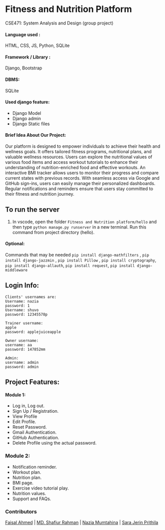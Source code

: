 # Fitness and Nutrition Platform
CSE471: System Analysis and Design (group project)

#### Language used : 
HTML, CSS, JS, Python, SQLite

#### Framework / Library : 
Django, Bootstrap

#### DBMS: 
SQLite

#### Used django feature:
*	Django Model
*	Django admin
*	Django Static files

#### Brief Idea About Our Project:
Our platform is designed to empower individuals to achieve their health and wellness goals. It offers tailored fitness programs, nutritional plans, and valuable wellness resources. Users can explore the nutritional values of various food items and access workout tutorials to enhance their understanding of nutrition-enriched food and effective workouts. An interactive BMI tracker allows users to monitor their progress and compare current states with previous records. With seamless access via Google and GitHub sign-ins, users can easily manage their personalized dashboards. Regular notifications and reminders ensure that users stay committed to their fitness and nutrition journey.



## To run the server
1. In vscode, open the folder `Fitness and Nutrition platform/hello` and then type `python manage.py runserver` in a new terminal. Run this command from project directory (hello).

#### Optional:

Commands that may be needed `pip install django-mathfilters` , `pip install django-jazzmin` , `pip install Pillow` , `pip install cryptography`, `pip install django-allauth`, `pip install request`, `pip install django-middleware`


## Login Info:
```
Clients' usernames are:
Username: nazia
password: 1
Username: shuvo
password: 12345578p

Trainer username:
apple
password: applejuiceapple

Owner username:
username: aa
password: 147852mm

Admin:
username: admin
password: admin
```

## Project Features:
#### Module 1:
- Log in, Log out.  
- Sign Up / Registration. 
- View Profile
- Edit Profile. 
- Reset Password. 
- Gmail Authentication.  
- GitHub Authentication.  
- Delete Profile using the actual password.


### Module 2:
- Notification reminder.
- Workout plan.
- Nutrition plan.
- BMI page.
- Exercise video tutorial play.
- Nutrition values.
- Support and FAQs.



### Contributors
[Faisal Ahmed](https://github.com/FaisalAhmed21) | [MD. Shafiur Rahman](https://github.com/ShafiurShuvo) | [Nazia Mumtahina](https://github.com/NaziaMumtahina) | [Sara Jerin Prithila](https://github.com/jerinsync)
